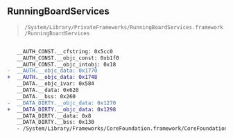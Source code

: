 ## RunningBoardServices

> `/System/Library/PrivateFrameworks/RunningBoardServices.framework/RunningBoardServices`

```diff

   __AUTH_CONST.__cfstring: 0x5cc0
   __AUTH_CONST.__objc_const: 0xb1f0
   __AUTH_CONST.__objc_intobj: 0x18
-  __AUTH.__objc_data: 0x1770
+  __AUTH.__objc_data: 0x1748
   __DATA.__objc_ivar: 0x584
   __DATA.__data: 0x620
   __DATA.__bss: 0x260
-  __DATA_DIRTY.__objc_data: 0x1270
+  __DATA_DIRTY.__objc_data: 0x1298
   __DATA_DIRTY.__data: 0x8
   __DATA_DIRTY.__bss: 0x130
   - /System/Library/Frameworks/CoreFoundation.framework/CoreFoundation

```
